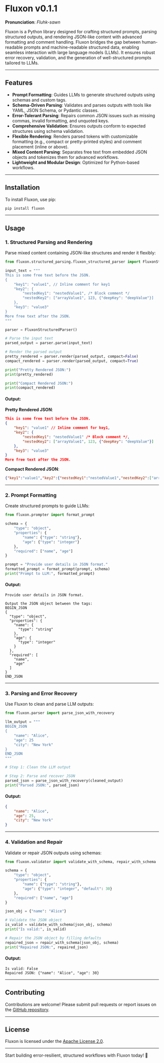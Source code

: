 # Fluxon v0.1.1

**Pronunciation**: *Fluhk-sawn*

Fluxon is a Python library designed for crafting structured prompts, parsing structured outputs, and rendering JSON-like content with advanced formatting and comment handling. Fluxon bridges the gap between human-readable prompts and machine-readable structured data, enabling seamless interaction with large language models (LLMs). It ensures robust error recovery, validation, and the generation of well-structured prompts tailored to LLMs.

---

## Features

- **Prompt Formatting**: Guides LLMs to generate structured outputs using schemas and custom tags.
- **Schema-Driven Parsing**: Validates and parses outputs with tools like YAML, JSON Schema, or Pydantic classes.
- **Error-Tolerant Parsing**: Repairs common JSON issues such as missing commas, invalid formatting, and unquoted keys.
- **Comprehensive Validation**: Ensures outputs conform to expected structures using schema validation.
- **Flexible Rendering**: Renders parsed tokens with customizable formatting (e.g., compact or pretty-printed styles) and comment placement (inline or above).
- **Mixed Content Parsing**: Separates free text from embedded JSON objects and tokenizes them for advanced workflows.
- **Lightweight and Modular Design**: Optimized for Python-based workflows.

---

## Installation

To install Fluxon, use pip:

```bash
pip install fluxon
```

---

## Usage

### 1. Structured Parsing and Rendering

Parse mixed content containing JSON-like structures and render it flexibly:

```python
from fluxon.structured_parsing.fluxon_structured_parser import FluxonStructuredParser

input_text = """
This is some free text before the JSON.
{
    "key1": "value1", // Inline comment for key1
    "key2": { 
        "nestedKey1": "nestedValue1", /* Block comment */
        "nestedKey2": ["arrayValue1", 123, {"deepKey": "deepValue"}]
    },
    "key3": "value3"
}
More free text after the JSON.
"""

parser = FluxonStructuredParser()

# Parse the input text
parsed_output = parser.parse(input_text)

# Render the parsed output
pretty_rendered = parser.render(parsed_output, compact=False)
compact_rendered = parser.render(parsed_output, compact=True)

print("Pretty Rendered JSON:")
print(pretty_rendered)

print("Compact Rendered JSON:")
print(compact_rendered)
```

#### Output:

**Pretty Rendered JSON**:

```json
This is some free text before the JSON.
{
    "key1": "value1" // Inline comment for key1,
    "key2": {
        "nestedKey1": "nestedValue1" /* Block comment */,
        "nestedKey2": ["arrayValue1", 123, {"deepKey": "deepValue"}]
    },
    "key3": "value3"
}
More free text after the JSON.
```

**Compact Rendered JSON**:

```json
{"key1":"value1","key2":{"nestedKey1":"nestedValue1","nestedKey2":["arrayValue1",123,{"deepKey":"deepValue"}]},"key3":"value3"}
```

---

### 2. Prompt Formatting

Create structured prompts to guide LLMs:

```python
from fluxon.prompter import format_prompt

schema = {
    "type": "object",
    "properties": {
        "name": {"type": "string"},
        "age": {"type": "integer"}
    },
    "required": ["name", "age"]
}

prompt = "Provide user details in JSON format."
formatted_prompt = format_prompt(prompt, schema)
print("Prompt to LLM:", formatted_prompt)
```

#### Output:

```
Provide user details in JSON format.

Output the JSON object between the tags:
BEGIN_JSON
{
  "type": "object",
  "properties": {
    "name": {
      "type": "string"
    },
    "age": {
      "type": "integer"
    }
  },
  "required": [
    "name",
    "age"
  ]
}
END_JSON
```

---

### 3. Parsing and Error Recovery

Use Fluxon to clean and parse LLM outputs:

```python
from fluxon.parser import parse_json_with_recovery

llm_output = """
BEGIN_JSON
{
    "name": "Alice",
    "age": 25
    "city": "New York"
}
END_JSON
"""

# Step 1: Clean the LLM output

# Step 2: Parse and recover JSON
parsed_json = parse_json_with_recovery(cleaned_output)
print("Parsed JSON:", parsed_json)
```

#### Output:

```json
{
    "name": "Alice",
    "age": 25,
    "city": "New York"
}
```

---

### 4. Validation and Repair

Validate or repair JSON outputs using schemas:

```python
from fluxon.validator import validate_with_schema, repair_with_schema

schema = {
    "type": "object",
    "properties": {
        "name": {"type": "string"},
        "age": {"type": "integer", "default": 30}
    },
    "required": ["name", "age"]
}

json_obj = {"name": "Alice"}

# Validate the JSON object
is_valid = validate_with_schema(json_obj, schema)
print("Is valid:", is_valid)

# Repair the JSON object by filling defaults
repaired_json = repair_with_schema(json_obj, schema)
print("Repaired JSON:", repaired_json)
```

#### Output:

```
Is valid: False
Repaired JSON: {"name": "Alice", "age": 30}
```

---

## Contributing

Contributions are welcome! Please submit pull requests or report issues on the [GitHub repository](https://github.com/ymitiku/fluxon).

---

## License

Fluxon is licensed under the [Apache License 2.0](LICENSE).

---

Start building error-resilient, structured workflows with Fluxon today! 🚀

